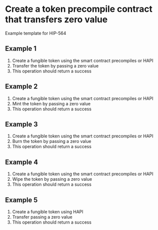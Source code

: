 # Create a token precompile contract that transfers zero value

Example template for HIP-564

## Example 1
1. Create a fungible token using the smart contract precompiles or HAPI
2. Transfer the token by passing a zero value
3. This operation should return a success

## Example 2
1. Create a fungible token using the smart contract precompiles or HAPI
2. Mint the token by passing a zero value
3. This operation should return a success

## Example 3
1. Create a fungible token using the smart contract precompiles or HAPI
2. Burn the token by passing a zero value
3. This operation should return a success

## Example 4
1. Create a fungible token using the smart contract precompiles or HAPI
2. Wipe the token by passing a zero value
3. This operation should return a success

## Example 5
1. Create a fungible token using HAPI
2. Transfer passing a zero value
3. This operation should return a success
